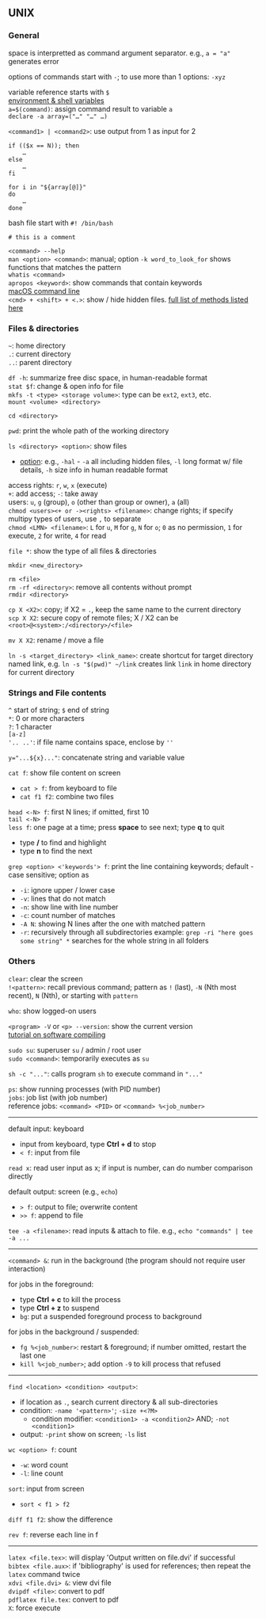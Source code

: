 ## UNIX


### General

space is interpretted as command argument separator. e.g., `a = "a"` generates error

options of commands start with `-`; to use more than 1 options: `-xyz`

variable reference starts with `$`  
[environment & shell variables](http://www.ee.surrey.ac.uk/Teaching/Unix/unix8.html)  
`a=$(command)`: assign command result to variable `a`  
`declare -a array=("…" "…" …)`

`<command1> | <command2>`: use output from 1 as input for 2  

```
if (($x == N)); then
	…
else
	…
fi
```

```
for i in "${array[@]}"
do
	…
done
```

bash file start with `#! /bin/bash`

`# this is a comment`

`<command> --help`  
`man <option> <command>`: manual; option `-k word_to_look_for` shows functions that matches the pattern  
`whatis <command>`  
`apropos <keyword>`: show commands that contain keywords  
[macOS command line](https://ss64.com/osx/)  
`<cmd> + <shift> + <.>`: show / hide hidden files. [full list of methods listed here](https://ianlunn.co.uk/articles/quickly-showhide-hidden-files-mac-os-x-mavericks/)  

### Files & directories

`~`: home directory  
`.`: current directory  
`..`: parent directory

`df -h`: summarize free disc space, in human-readable format  
`stat $f`: change \& open info for file  
`mkfs -t <type> <storage volume>`: type can be `ext2`, `ext3`, etc.  
`mount <volume> <directory>`

`cd <directory>`

`pwd`: print the whole path of the working directory

`ls <directory> <option>`: show files  
  * [option](https://ss64.com/bash/ls.html): e.g., `-hal` - `-a` all including hidden files, `-l` long format w/ file details, `-h` size info in human readable format

access rights: `r`, `w`, `x` (execute)  
`+`: add access; `-`: take away  
users: `u`, `g` (group), `o` (other than group or owner), `a` (all)  
`chmod <users><+ or -><rights> <filename>`: change rights; if specify multipy types of users, use `,` to separate  
`chmod <LMN> <filename>`: `L` for `u`, `M` for `g`, `N` for `o`; `0` as no permission, `1` for execute, `2` for write, `4` for read

`file *`: show the type of all files & directories

`mkdir <new_directory>`

`rm <file>`  
`rm -rf <directory>`: remove all contents without prompt  
`rmdir <directory>`

`cp X <X2>`: copy; if X2 = `.`, keep the same name to the current directory  
`scp X X2`: secure copy of remote files; X / X2 can be `<root>@<system>:/<directory>/<file>`

`mv X X2`: rename / move a file

`ln -s <target_directory> <link_name>`: create shortcut for target directory named link, e.g. `ln -s "$(pwd)" ~/link` creates link `link` in home directory for current directory


### Strings and File contents

`^` start of string; `$` end of string  
`*`: 0 or more characters  
`?`: 1 character  
`[a-z]`  
`'.. ..'`: if file name contains space, enclose by `''`

`y="...${x}..."`: concatenate string and variable value

`cat f`: show file content on screen  
* `cat > f`: from keyboard to file
* `cat f1 f2`: combine two files

`head <-N> f`: first N lines; if omitted, first 10  
`tail <-N> f`  
`less f`: one page at a time; press **space** to see next; type **q** to quit  
  * type **/<keyword>** to find and highlight
  * type **n** to find the next

`grep <option> <'keywords'> f`: print the line containing keywords; default - case sensitive; option as
  * `-i`: ignore upper / lower case
  * `-v`: lines that do not match
  * `-n`: show line with line number
  * `-c`: count number of matches
  * `-A N`: showing N lines after the one with matched pattern
  * `-r`: recursively through all subdirectories
 example: `grep -ri "here goes some string" *` searches for the whole string in all folders


### Others

`clear`: clear the screen  
`!<pattern>`: recall previous command; pattern as `!` (last), `-N` (Nth most recent), `N` (Nth), or starting with `pattern`

`who`: show logged-on users

`<program> -V` or `<p> --version`: show the current version  
[tutorial on software compiling](http://www.ee.surrey.ac.uk/Teaching/Unix/unix7.html)

`sudo su`: superuser `su` / admin / root user  
`sudo <command>`: temporarily executes as `su`

`sh -c "..."`: calls program `sh` to execute command in `"..."`

`ps`: show running processes (with PID number)  
`jobs`: job list (with job number)  
reference jobs: `<command> <PID>` or `<command> %<job_number>`

---

default input: keyboard
* input from keyboard, type **Ctrl + d** to stop
* `< f`: input from file

`read x`: read user input as x; if input is number, can do number comparison directly

default output: screen (e.g., `echo`)
* `> f`: output to file; overwrite content
* `>> f`: append to file
 
`tee -a <filename>`: read inputs & attach to file. e.g., `echo "commands" | tee -a ...`
 
---
 
`<command> &`: run in the background (the program should not require user interaction)

for jobs in the foreground:
* type **Ctrl + c** to kill the process  
* type **Ctrl + z** to suspend
* `bg`: put a suspended foreground process to background

for jobs in the background / suspended:
* `fg %<job_number>`: restart & foreground; if number omitted, restart the last one
* `kill %<job_number>`; add option `-9` to kill process that refused

---

`find <location> <condition> <output>`:
* if location as `.`, search current directory & all sub-directories
* condition: `-name '<pattern>'`; `-size +<?M>`
  * condition modifier: `<condition1> -a <condition2>` AND; `-not <condition1>`
* output: `-print` show on screen; `-ls` list

`wc <option> f`: count
  * `-w`: word count
  * `-l`: line count

`sort`: input from screen
* `sort < f1 > f2`

`diff f1 f2`: show the difference  

`rev f`: reverse each line in f

---

`latex <file.tex>`: will display 'Output written on file.dvi' if successful  
`bibtex <file.aux>`: if 'bibliography' is used for references; then repeat the `latex` command twice  
`xdvi <file.dvi> &`: view dvi file  
`dvipdf <file>`: convert to pdf  
`pdflatex file.tex`: convert to pdf  
`X`: force execute
